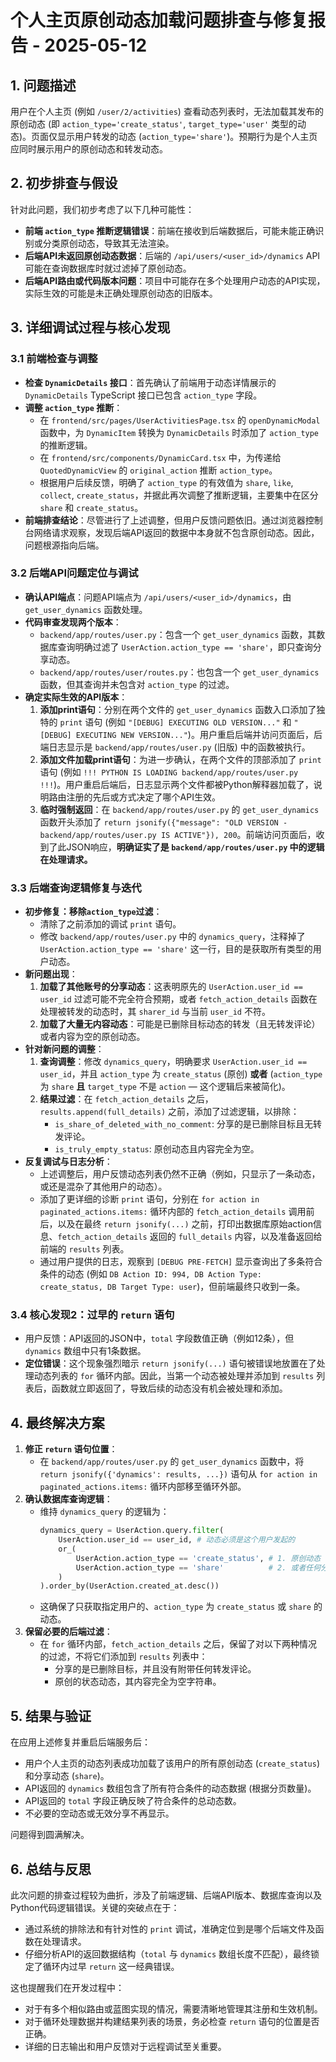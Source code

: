 # 个人主页原创动态加载问题排查与修复报告 - 2025-05-12

## 1. 问题描述

用户在个人主页 (例如 `/user/2/activities`) 查看动态列表时，无法加载其发布的原创动态 (即 `action_type='create_status'`, `target_type='user'` 类型的动态)。页面仅显示用户转发的动态 (`action_type='share'`)。预期行为是个人主页应同时展示用户的原创动态和转发动态。

## 2. 初步排查与假设

针对此问题，我们初步考虑了以下几种可能性：

*   **前端 `action_type` 推断逻辑错误**：前端在接收到后端数据后，可能未能正确识别或分类原创动态，导致其无法渲染。
*   **后端API未返回原创动态数据**：后端的 `/api/users/<user_id>/dynamics` API 可能在查询数据库时就过滤掉了原创动态。
*   **后端API路由或代码版本问题**：项目中可能存在多个处理用户动态的API实现，实际生效的可能是未正确处理原创动态的旧版本。

## 3. 详细调试过程与核心发现

### 3.1 前端检查与调整

*   **检查 `DynamicDetails` 接口**：首先确认了前端用于动态详情展示的 `DynamicDetails` TypeScript 接口已包含 `action_type` 字段。
*   **调整 `action_type` 推断**：
    *   在 `frontend/src/pages/UserActivitiesPage.tsx` 的 `openDynamicModal` 函数中，为 `DynamicItem` 转换为 `DynamicDetails` 时添加了 `action_type` 的推断逻辑。
    *   在 `frontend/src/components/DynamicCard.tsx` 中，为传递给 `QuotedDynamicView` 的 `original_action` 推断 `action_type`。
    *   根据用户后续反馈，明确了 `action_type` 的有效值为 `share`, `like`, `collect`, `create_status`，并据此再次调整了推断逻辑，主要集中在区分 `share` 和 `create_status`。
*   **前端排查结论**：尽管进行了上述调整，但用户反馈问题依旧。通过浏览器控制台网络请求观察，发现后端API返回的数据中本身就不包含原创动态。因此，问题根源指向后端。

### 3.2 后端API问题定位与调试

*   **确认API端点**：问题API端点为 `/api/users/<user_id>/dynamics`，由 `get_user_dynamics` 函数处理。
*   **代码审查发现两个版本**：
    *   `backend/app/routes/user.py`：包含一个 `get_user_dynamics` 函数，其数据库查询明确过滤了 `UserAction.action_type == 'share'`，即只查询分享动态。
    *   `backend/app/routes/user/routes.py`：也包含一个 `get_user_dynamics` 函数，但其查询并未包含对 `action_type` 的过滤。
*   **确定实际生效的API版本**：
    1.  **添加print语句**：分别在两个文件的 `get_user_dynamics` 函数入口添加了独特的 `print` 语句 (例如 `"[DEBUG] EXECUTING OLD VERSION..."` 和 `"[DEBUG] EXECUTING NEW VERSION..."`)。用户重启后端并访问页面后，后端日志显示是 `backend/app/routes/user.py` (旧版) 中的函数被执行。
    2.  **添加文件加载print语句**：为进一步确认，在两个文件的顶部添加了 `print` 语句 (例如 `!!! PYTHON IS LOADING backend/app/routes/user.py !!!`)。用户重启后端后，日志显示两个文件都被Python解释器加载了，说明路由注册的先后或方式决定了哪个API生效。
    3.  **临时强制返回**：在 `backend/app/routes/user.py` 的 `get_user_dynamics` 函数开头添加了 `return jsonify({"message": "OLD VERSION - backend/app/routes/user.py IS ACTIVE"}), 200`。前端访问页面后，收到了此JSON响应，**明确证实了是 `backend/app/routes/user.py` 中的逻辑在处理请求。**

### 3.3 后端查询逻辑修复与迭代

*   **初步修复：移除`action_type`过滤**：
    *   清除了之前添加的调试 `print` 语句。
    *   修改 `backend/app/routes/user.py` 中的 `dynamics_query`，注释掉了 `UserAction.action_type == 'share'` 这一行，目的是获取所有类型的用户动态。
*   **新问题出现**：
    1.  **加载了其他账号的分享动态**：这表明原先的 `UserAction.user_id == user_id` 过滤可能不完全符合预期，或者 `fetch_action_details` 函数在处理被转发的动态时，其 `sharer_id` 与当前 `user_id` 不符。
    2.  **加载了大量无内容动态**：可能是已删除目标动态的转发（且无转发评论）或者内容为空的原创动态。
*   **针对新问题的调整**：
    1.  **查询调整**：修改 `dynamics_query`，明确要求 `UserAction.user_id == user_id`，并且 `action_type` 为 `create_status` (原创) **或者** (`action_type` 为 `share` **且** `target_type` 不是 `action` — 这个逻辑后来被简化)。
    2.  **结果过滤**：在 `fetch_action_details` 之后，`results.append(full_details)` 之前，添加了过滤逻辑，以排除：
        *   `is_share_of_deleted_with_no_comment`: 分享的是已删除目标且无转发评论。
        *   `is_truly_empty_status`: 原创动态且内容完全为空。
*   **反复调试与日志分析**：
    *   上述调整后，用户反馈动态列表仍然不正确（例如，只显示了一条动态，或还是混杂了其他用户的动态）。
    *   添加了更详细的诊断 `print` 语句，分别在 `for action in paginated_actions.items:` 循环内部的 `fetch_action_details` 调用前后，以及在最终 `return jsonify(...)` 之前，打印出数据库原始action信息、`fetch_action_details` 返回的 `full_details` 内容，以及准备返回给前端的 `results` 列表。
    *   通过用户提供的日志，观察到 `[DEBUG PRE-FETCH]` 显示查询出了多条符合条件的动态 (例如 `DB Action ID: 994, DB Action Type: create_status, DB Target Type: user`)，但前端最终只收到一条。

### 3.4 核心发现2：过早的 `return` 语句

*   用户反馈：API返回的JSON中，`total` 字段数值正确（例如12条），但 `dynamics` 数组中只有1条数据。
*   **定位错误**：这个现象强烈暗示 `return jsonify(...)` 语句被错误地放置在了处理动态列表的 `for` 循环内部。因此，当第一个动态被处理并添加到 `results` 列表后，函数就立即返回了，导致后续的动态没有机会被处理和添加。

## 4. 最终解决方案

1.  **修正 `return` 语句位置**：
    *   在 `backend/app/routes/user.py` 的 `get_user_dynamics` 函数中，将 `return jsonify({'dynamics': results, ...})` 语句从 `for action in paginated_actions.items:` 循环内部移至循环外部。
2.  **确认数据库查询逻辑**：
    *   维持 `dynamics_query` 的逻辑为：
        ```python
        dynamics_query = UserAction.query.filter(
            UserAction.user_id == user_id, # 动态必须是这个用户发起的
            or_(
                UserAction.action_type == 'create_status', # 1. 原创动态
                UserAction.action_type == 'share'          # 2. 或者任何分享类型的动态
            )
        ).order_by(UserAction.created_at.desc())
        ```
    *   这确保了只获取指定用户的、`action_type` 为 `create_status` 或 `share` 的动态。
3.  **保留必要的后端过滤**：
    *   在 `for` 循环内部，`fetch_action_details` 之后，保留了对以下两种情况的过滤，不将它们添加到 `results` 列表中：
        *   分享的是已删除目标，并且没有附带任何转发评论。
        *   原创的状态动态，其内容完全为空字符串。

## 5. 结果与验证

在应用上述修复并重启后端服务后：

*   用户个人主页的动态列表成功加载了该用户的所有原创动态 (`create_status`) 和分享动态 (`share`)。
*   API返回的 `dynamics` 数组包含了所有符合条件的动态数据 (根据分页数量)。
*   API返回的 `total` 字段正确反映了符合条件的总动态数。
*   不必要的空动态或无效分享不再显示。

问题得到圆满解决。

## 6. 总结与反思

此次问题的排查过程较为曲折，涉及了前端逻辑、后端API版本、数据库查询以及Python代码逻辑错误。关键的突破点在于：

*   通过系统的排除法和有针对性的 `print` 调试，准确定位到是哪个后端文件及函数在处理请求。
*   仔细分析API的返回数据结构（`total` 与 `dynamics` 数组长度不匹配），最终锁定了循环内过早 `return` 这一经典错误。

这也提醒我们在开发过程中：
*   对于有多个相似路由或蓝图实现的情况，需要清晰地管理其注册和生效机制。
*   对于循环处理数据并构建结果列表的场景，务必检查 `return` 语句的位置是否正确。
*   详细的日志输出和用户反馈对于远程调试至关重要。 